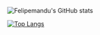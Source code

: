 
![Felipemandu's GitHub stats](https://github-readme-stats.vercel.app/api?username=felipemandu&count_private=true)

[![Top Langs](https://github-readme-stats.vercel.app/api/top-langs/?username=felipemandu&layout=compact&hide=javascript,html,css)](https://github.com/anuraghazra/github-readme-stats)
